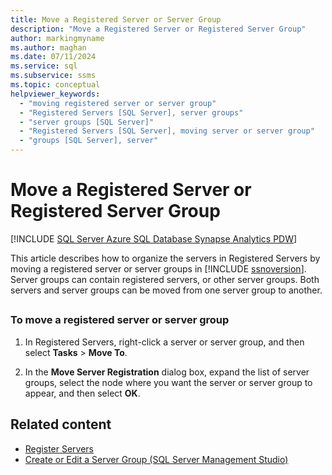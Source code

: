 ```yaml
---
title: Move a Registered Server or Server Group
description: "Move a Registered Server or Registered Server Group"
author: markingmyname
ms.author: maghan
ms.date: 07/11/2024
ms.service: sql
ms.subservice: ssms
ms.topic: conceptual
helpviewer_keywords:
  - "moving registered server or server group"
  - "Registered Servers [SQL Server], server groups"
  - "server groups [SQL Server]"
  - "Registered Servers [SQL Server], moving server or server group"
  - "groups [SQL Server], server"
---
```


# Move a Registered Server or Registered Server Group

[!INCLUDE [SQL Server Azure SQL Database Synapse Analytics PDW](../../includes/applies-to-version/sql-asdb-asdbmi-asa-pdw.md)]

This article describes how to organize the servers in Registered Servers by moving a registered server or server groups in [!INCLUDE [ssnoversion](../../includes/ssnoversion-md.md)]. Server groups can contain registered servers, or other server groups. Both servers and server groups can be moved from one server group to another.

## <a id="SSMSProcedure"></a>

### To move a registered server or server group

1. In Registered Servers, right-click a server or server group, and then select **Tasks** > **Move To**.

1. In the **Move Server Registration** dialog box, expand the list of server groups, select the node where you want the server or server group to appear, and then select **OK**.

## Related content

- [Register Servers](./register-servers.md)
- [Create or Edit a Server Group (SQL Server Management Studio)](./create-or-edit-a-server-group-sql-server-management-studio.md)
